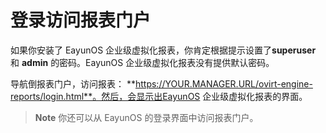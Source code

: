 # 登录访问报表门户

如果你安装了 EayunOS 企业级虚拟化报表，你肯定根据提示设置了**superuser** 和 **admin** 的密码。EayunOS 企业级虚拟化报表没有提供默认密码。

导航倒报表门户，访问报表：
**https://YOUR.MANAGER.URL/ovirt-engine-reports/login.html**。然后，会显示出EayunOS 企业级虚拟化报表的界面。

> **Note**
> 你还可以从 EayunOS 的登录界面中访问报表门户。
